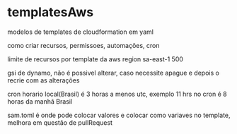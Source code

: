 # templatesAws
modelos de templates de cloudformation em yaml

como criar recursos, permissoes, automações, cron

limite de recursos por template da aws region sa-east-1 500

gsi de dynamo, não é possivel alterar, caso necessite apague e depois o recrie com as alterações

cron horario local(Brasil) é 3 horas a menos utc, exemplo 11 hrs no cron é 8 horas da manhã Brasil

sam.toml é onde pode colocar valores e colocar como variaves no template, melhora em questão de pullRequest
